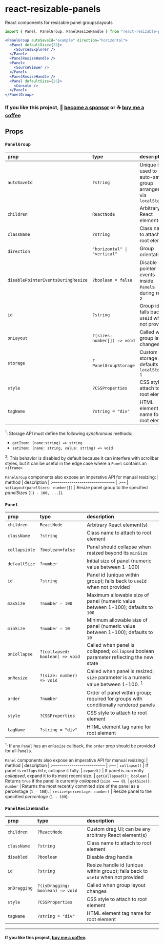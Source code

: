 # react-resizable-panels
React components for resizable panel groups/layouts

```jsx
import { Panel, PanelGroup, PanelResizeHandle } from "react-resizable-panels";

<PanelGroup autoSaveId="example" direction="horizontal">
  <Panel defaultSize={25}>
    <SourcesExplorer />
  </Panel>
  <PanelResizeHandle />
  <Panel>
    <SourceViewer />
  </Panel>
  <PanelResizeHandle />
  <Panel defaultSize={25}>
    <Console />
  </Panel>
</PanelGroup>
```

### If you like this project, 🎉 [become a sponsor](https://github.com/sponsors/bvaughn/) or ☕ [buy me a coffee](http://givebrian.coffee/)

## Props

### `PanelGroup`
| prop                               | type                         | description
| :--------------------------------- | :--------------------------- | :---
| `autoSaveId`                       | `?string`                    | Unique id used to auto-save group arrangement via `localStorage`
| `children`                         | `ReactNode`                  | Arbitrary React element(s)
| `className`                        | `?string`                    | Class name to attach to root element
| `direction`                        | `"horizontal" \| "vertical"` | Group orientation
| `disablePointerEventsDuringResize` | `?boolean = false`           | Disable pointer events inside `Panel`s during resize <sup>2</sup>
| `id`                               | `?string`                    | Group id; falls back to `useId` when not provided
| `onLayout`                         | `?(sizes: number[]) => void` | Called when group layout changes
| `storage`                          | `?PanelGroupStorage`         | Custom storage API; defaults to `localStorage` <sup>1</sup>
| `style`                            | `?CSSProperties`             | CSS style to attach to root element
| `tagName`                          | `?string = "div"`            | HTML element tag name for root element

<sup>1</sup>: Storage API must define the following _synchronous_ methods:
* `getItem: (name:string) => string`
* `setItem: (name: string, value: string) => void`

 <sup>2</sup>: This behavior is disabled by default because it can interfere with scrollbar styles, but it can be useful in the edge case where a `Panel` contains an `<iframe>`

`PanelGroup` components also expose an imperative API for manual resizing:
| method                            | description
| :-------------------------------- | :---
| `setLayout(panelSizes: number[])` | Resize panel group to the specified _panelSizes_ (`[1 - 100, ...]`).

### `Panel`
| prop          | type                            | description
| :------------ | :------------------------------ | :---
| `children`    | `ReactNode`                     | Arbitrary React element(s)
| `className`   | `?string`                       | Class name to attach to root element
| `collapsible` | `?boolean=false`                | Panel should collapse when resized beyond its `minSize`
| `defaultSize` | `?number`                       | Initial size of panel (numeric value between 1-100)
| `id`          | `?string`                       | Panel id (unique within group); falls back to `useId` when not provided
| `maxSize`     | `?number = 100`                 | Maximum allowable size of panel (numeric value between 1-100); defaults to `100`
| `minSize`     | `?number = 10`                  | Minimum allowable size of panel (numeric value between 1-100); defaults to `10`
| `onCollapse`  | `?(collapsed: boolean) => void` | Called when panel is collapsed; `collapsed` boolean parameter reflecting the new state
| `onResize`    | `?(size: number) => void`       | Called when panel is resized; `size` parameter is a numeric value between 1-100. <sup>1</sup>
| `order`       | `?number`                       | Order of panel within group; required for groups with conditionally rendered panels
| `style`       | `?CSSProperties`                | CSS style to attach to root element
| `tagName`     | `?string = "div"`               | HTML element tag name for root element

<sup>1</sup>: If any `Panel` has an `onResize` callback, the `order` prop should be provided for all `Panel`s.

`Panel` components also expose an imperative API for manual resizing:
| method                       | description
| :--------------------------- | :---
| `collapse()`                 | If panel is `collapsible`, collapse it fully.
| `expand()`                   | If panel is currently _collapsed_, expand it to its most recent size.
| `getCollapsed(): boolean`    | Returns `true` if the panel is currently _collapsed_ (`size === 0`).
| `getSize(): number`          | Returns the most recently commited size of the panel as a percentage (`1 - 100`).
| `resize(percentage: number)` | Resize panel to the specified _percentage_ (`1 - 100`).

### `PanelResizeHandle`
| prop          | type                             | description
| :------------ | :------------------------------- | :---
| `children`    | `?ReactNode`                     | Custom drag UI; can be any arbitrary React element(s)
| `className`   | `?string`                        | Class name to attach to root element
| `disabled`    | `?boolean`                       | Disable drag handle
| `id`          | `?string`                        | Resize handle id (unique within group); falls back to `useId` when not provided
| `onDragging`  | `?(isDragging: boolean) => void` | Called when group layout changes
| `style`       | `?CSSProperties`                 | CSS style to attach to root element
| `tagName`     | `?string = "div"`                | HTML element tag name for root element
---

#### If you like this project, [buy me a coffee](http://givebrian.coffee/).